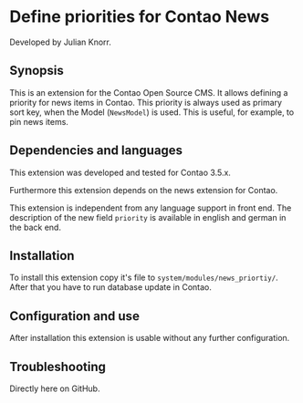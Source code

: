# Define priorities for Contao News

Developed by Julian Knorr.

## Synopsis

This is an extension for the Contao Open Source CMS.
It allows defining a priority for news items in Contao.
This priority is always used as primary sort key, when the Model (`NewsModel`) is used.
This is useful, for example, to pin news items.     

## Dependencies and languages

This extension was developed and tested for Contao 3.5.x.

Furthermore this extension depends on the news extension for Contao.

This extension is independent from any language support in front end.
The description of the new field `priority` is available in english and german in the back end.   

## Installation

To install this extension copy it's file to `system/modules/news_priortiy/`. 
After that you have to run database update in Contao. 

## Configuration and use

After installation this extension is usable without any further configuration.

## Troubleshooting

Directly here on GitHub.